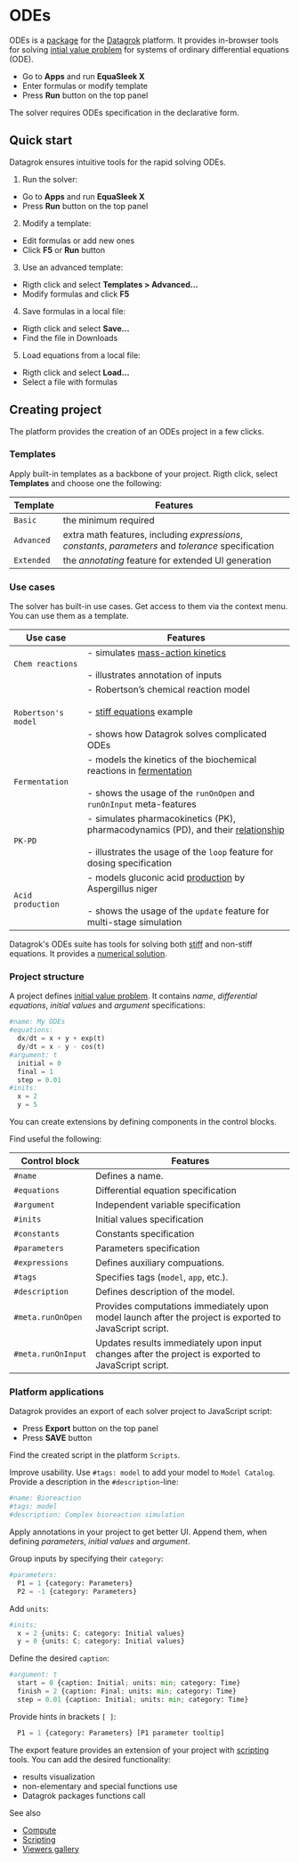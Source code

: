 # ODEs

ODEs is a [package](https://datagrok.ai/help/develop/develop#packages) for the [Datagrok](https://datagrok.ai) platform. It provides in-browser tools for solving [intial value problem](https://en.wikipedia.org/wiki/Initial_value_problem) for systems of ordinary differential equations (ODE).

* Go to **Apps** and run **EquaSleek X**
* Enter formulas or modify template
* Press <i class="fas fa-play"></i> **Run** button on the top panel

The solver requires ODEs specification in the declarative form.

## Quick start

Datagrok ensures intuitive tools for the rapid solving ODEs.

1. Run the solver: 
* Go to **Apps** and run **EquaSleek X**
* Press <i class="fas fa-play"></i> **Run** button on the top panel
2. Modify a template:
* Edit formulas or add new ones
* Click **F5** or <i class="fas fa-play"></i> **Run** button
3. Use an advanced template:
* Rigth click and select **Templates > Advanced...**
* Modify formulas and click **F5**
4. Save formulas in a local file:
* Rigth click and select **Save...**
* Find the file in Downloads
5. Load equations from a local file:
* Rigth click and select **Load...**
* Select a file with formulas

## Creating project

The platform provides the creation of an ODEs project in a few clicks.

### Templates

Apply built-in templates as a backbone of your project. Rigth click, select **Templates** and choose one the following:

| Template | Features|
|----------|---------|
| `Basic`    | the minimum required |
| `Advanced` | extra math features, including *expressions*, *constants*, *parameters* and *tolerance* specification|
| `Extended` | the *annotating* feature for extended UI generation                 |

### Use cases

The solver has built-in use cases. Get access to them via the context menu. You can use them as a template.

|Use case|Features|
|--------|--------|
|`Chem reactions`|- simulates [mass-action kinetics](https://en.wikipedia.org/wiki/Law_of_mass_action)<br/> <br/>- illustrates annotation of inputs|
|`Robertson's model`|- Robertson’s chemical reaction model<br/> <br/>- [stiff equations](https://en.wikipedia.org/wiki/Stiff_equation) example<br/> <br/>- shows how Datagrok solves complicated ODEs|
|`Fermentation`|- models the kinetics of the biochemical reactions in [fermentation](https://en.wikipedia.org/wiki/Fermentation)<br/> <br/>- shows the usage of the `runOnOpen` and  `runOnInput` meta-features|
|`PK-PD`|- simulates pharmacokinetics (PK), pharmacodynamics (PD), and their [relationship](https://www.ncbi.nlm.nih.gov/pmc/articles/PMC7348046)<br/> <br/>- illustrates the usage of the `loop` feature for dosing specification|
|`Acid production`|- models gluconic acid [production](https://oatao.univ-toulouse.fr/9919/1/Elqotbi_9919.pdf) by Aspergillus niger<br/> <br/>- shows the usage of the `update` feature for multi-stage simulation|

Datagrok's ODEs suite has tools for solving both [stiff](https://en.wikipedia.org/wiki/Stiff_equation) and non-stiff equations. It provides a [numerical solution](https://en.wikipedia.org/wiki/Numerical_methods_for_ordinary_differential_equations).

### Project structure

A project defines [initial value problem](https://en.wikipedia.org/wiki/Initial_value_problem). It contains *name*, *differential equations*, *initial values* and *argument* specifications:

```python
#name: My ODEs
#equations:
  dx/dt = x + y + exp(t)
  dy/dt = x - y - cos(t)
#argument: t
  initial = 0
  final = 1
  step = 0.01
#inits:
  x = 2
  y = 5
```

You can create extensions by defining components in the control blocks.

Find useful the following:

|Control block|Features|
|-------------|--------|
|```#name```|Defines a name.|
|```#equations```|Differential equation specification|
|```#argument```|Independent variable specification|
|```#inits```|Initial values specification|
|```#constants```|Constants specification|
|```#parameters```|Parameters specification|
|```#expressions```|Defines auxiliary compuations.|
|```#tags```|Specifies tags (`model`, `app`, etc.).|
|```#description```|Defines description of the model.|
|```#meta.runOnOpen```|Provides computations immediately upon model launch after the project is exported to JavaScript script.|
|```#meta.runOnInput```|Updates results immediately upon input changes after the project is exported to JavaScript script.|

### Platform applications

Datagrok provides an export of each solver project to JavaScript script:

* Press <i class="fa-file-import"></i> **Export** button on the top panel
* Press **SAVE** button

Find the created script in the platform `Scripts`.

Improve usability. Use `#tags: model` to add your model to `Model Catalog`. Provide a description in the `#description`-line:

```python
#name: Bioreaction
#tags: model
#description: Complex bioreaction simulation
```

Apply annotations in your project to get better UI. Append them, when defining *parameters*, *initial values* and *argument*.

Group inputs by specifying their `category`:

```python
#parameters:
  P1 = 1 {category: Parameters}
  P2 = -1 {category: Parameters}
```

Add `units`:

```python
#inits:
  x = 2 {units: C; category: Initial values}
  y = 0 {units: C; category: Initial values}
```

Define the desired `caption`:

```python
#argument: t
  start = 0 {caption: Initial; units: min; category: Time}
  finish = 2 {caption: Final; units: min; category: Time}
  step = 0.01 {caption: Initial; units: min; category: Time}
```

Provide hints in brackets `[ ]`:

```python
  P1 = 1 {category: Parameters} [P1 parameter tooltip]
```

The export feature provides an extension of your project with [scripting](https://datagrok.ai/help/compute/scripting) tools. You can add the desired functionality:

* results visualization
* non-elementary and special functions use
* Datagrok packages functions call

See also

* [Compute](https://datagrok.ai/help/compute)
* [Scripting](https://datagrok.ai/help/compute/scripting)
* [Viewers gallery](https://datagrok.ai/help/visualize/gallery)
